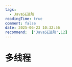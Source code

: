 ```yaml
---
tags:
  - JavaSE进阶
readingTime: true
comment: false
date: 2025-06-23 10:32:56
recommend:  ['JavaSE进阶',12]
---
```


# 多线程